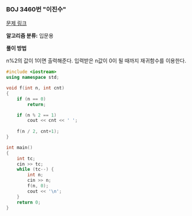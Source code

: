 ### BOJ 3460번 "이진수"
[문제 링크](https://www.acmicpc.net/problem/3460)

**알고리즘 분류:** 
입문용

**풀이 방법**

n%2의 값이 1이면 출력해준다.
입력받은 n값이 0이 될 때까지 재귀함수를 이용한다.


```cpp
#include <iostream>
using namespace std;

void f(int n, int cnt)
{
	if (n == 0)
		return;

	if (n % 2 == 1) 
		cout << cnt << ' ';
	
	f(n / 2, cnt+1);
}

int main()
{
	int tc;
	cin >> tc;
	while (tc--) {
		int n;
		cin >> n;
		f(n, 0);
		cout << '\n';
	}
	return 0;
}
```
